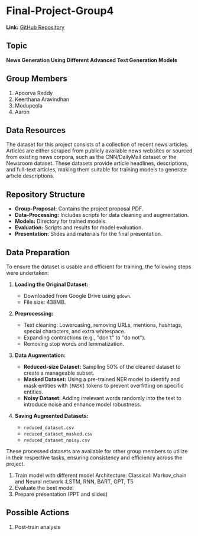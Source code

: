 # Final-Project-Group4
**Link:** [GitHub Repository](https://github.com/Keerthana0620/Final-Project-Group4)

## Topic

**News Generation Using Different Advanced Text Generation Models**

## Group Members

1. Apoorva Reddy 
2. Keerthana Aravindhan
3. Modupeola 
4. Aaron

## Data Resources

The dataset for this project consists of a collection of recent news articles. Articles are either scraped from publicly available news websites or sourced from existing news corpora, such as the CNN/DailyMail dataset or the Newsroom dataset. These datasets provide article headlines, descriptions, and full-text articles, making them suitable for training models to generate article descriptions.

## Repository Structure

- **Group-Proposal:** Contains the project proposal PDF.
- **Data-Processing:** Includes scripts for data cleaning and augmentation.
- **Models:** Directory for trained models.
- **Evaluation:** Scripts and results for model evaluation.
- **Presentation:** Slides and materials for the final presentation.

## Data Preparation

To ensure the dataset is usable and efficient for training, the following steps were undertaken:

1. **Loading the Original Dataset:**
   - Downloaded from Google Drive using `gdown`.
   - File size: 438MB.

2. **Preprocessing:**
   - Text cleaning: Lowercasing, removing URLs, mentions, hashtags, special characters, and extra whitespace.
   - Expanding contractions (e.g., "don't" to "do not").
   - Removing stop words and lemmatization.

3. **Data Augmentation:**
   - **Reduced-size Dataset:** Sampling 50% of the cleaned dataset to create a manageable subset.
   - **Masked Dataset:** Using a pre-trained NER model to identify and mask entities with `[MASK]` tokens to prevent overfitting on specific entities.
   - **Noisy Dataset:** Adding irrelevant words randomly into the text to introduce noise and enhance model robustness.

4. **Saving Augmented Datasets:**
   - `reduced_dataset.csv`
   - `reduced_dataset_masked.csv`
   - `reduced_dataset_noisy.csv`

These processed datasets are available for other group members to utilize in their respective tasks, ensuring consistency and efficiency across the project.


1. Train model with different model Architecture: Classical: Markov_chain and  Neural network :LSTM, RNN, BART, GPT, T5
2. Evaluate the best model 
3. Prepare presentation (PPT and slides)

## Possible Actions

1. Post-train analysis

